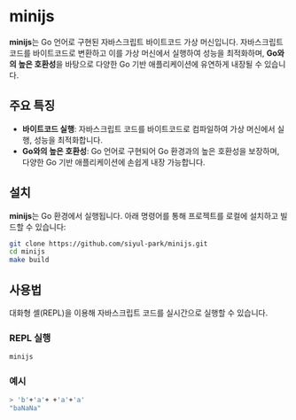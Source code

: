 # minijs

**minijs**는 Go 언어로 구현된 자바스크립트 바이트코드 가상 머신입니다. 자바스크립트 코드를 바이트코드로 변환하고 이를 가상 머신에서 실행하여 성능을 최적화하며, **Go와의 높은 호환성**을 바탕으로 다양한 Go 기반 애플리케이션에 유연하게 내장될 수 있습니다.

## 주요 특징

- **바이트코드 실행**: 자바스크립트 코드를 바이트코드로 컴파일하여 가상 머신에서 실행, 성능을 최적화합니다.
- **Go와의 높은 호환성**: Go 언어로 구현되어 Go 환경과의 높은 호환성을 보장하며, 다양한 Go 기반 애플리케이션에 손쉽게 내장 가능합니다.

## 설치

**minijs**는 Go 환경에서 실행됩니다. 아래 명령어를 통해 프로젝트를 로컬에 설치하고 빌드할 수 있습니다:

```bash
git clone https://github.com/siyul-park/minijs.git
cd minijs
make build
```

## 사용법

대화형 셸(REPL)을 이용해 자바스크립트 코드를 실시간으로 실행할 수 있습니다.

### REPL 실행

```bash
minijs
```

### 예시

```bash
> 'b'+'a'+ +'a'+'a'
"baNaNa"
```
